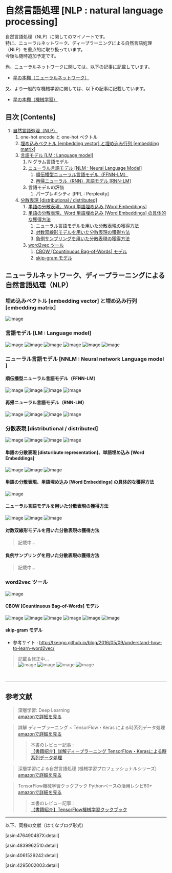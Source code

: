 # 自然言語処理 [NLP : natural language processing]

自然言語処理（NLP）に関してのマイノートです。<br>
特に、ニューラルネットワーク、ディープラーニングによる自然言語処理（NLP）を重点的に取り扱っています。<br>
今後も随時追加予定です。<br>

尚、ニューラルネットワークに関しては、以下の記事に記載しています。

- [星の本棚（ニューラルネットワーク）](http://yagami12.hatenablog.com/entry/2017/09/17/111935#ID_10-4-3)

又、より一般的な機械学習に関しては、以下の記事に記載しています。

- [星の本棚（機械学習）](http://yagami12.hatenablog.com/entry/2017/09/17/111400)

## 目次 [Contents]
1. [自然言語処理（NLP）](#ID_10)
    1. one-hot encode と one-hot ベクトル    
    1. [埋め込みベクトル [embedding vector] と埋め込み行列 [embedding matrix]](#ID_10-2)
    1. [言語モデル [LM : Language model]](#ID_10-3)
        1. N グラム言語モデル
        1. [ニューラル言語モデル [NLM : Neural Language Model]](#ID_10-3-2)
            1. [順伝播型ニューラル言語モデル（FFNN-LM）](#ID_10-3-2-1)
            1. [再帰ニューラル（RNN）言語モデル [RNN-LM]](#ID_10-3-2-2)
        1. 言語モデルの評価
            1. パープレキシティ [PPL : Perplexity]
    1. [分散表現 [distributional / distributed]](#ID_10-4)
        1. [単語の分散表現、Word 単語埋め込み [Word Embeddings]](#ID_10-4-1)
        1. [単語の分散表現、Word 単語埋め込み [Word Embeddings] の具体的な獲得方法](#ID_10-4-2)
            1. [ニューラル言語モデルを用いた分散表現の獲得方法](#ID_10-4-2-1)
            1. [対数双線形モデルを用いた分散表現の獲得方法](#ID_10-4-2-2)
            1. [負例サンプリングを用いた分散表現の獲得方法](#ID_10-4-2-3)
        1. [word2vec ツール](#ID_10-4-3)
            1. [CBOW [Countinuous Bag-of-Words] モデル](#ID_10-4-3-1)
            1. [skip-gram モデル](#ID_10-4-3-2)

<a id="ID_10"></a>

## ニューラルネットワーク、ディープラーニングによる自然言語処理（NLP）

<a id="ID_10-1"></a>

<!--
### one-hot encode と one-hot ベクトル
> 記載中...
-->

<a id="ID_10-2"></a>

### 埋め込みベクトル [embedding vector] と埋め込み行列 [embedding matrix]
![image](https://user-images.githubusercontent.com/25688193/34094596-26e24d16-e411-11e7-95d3-1971133297c1.png)


<a id="ID_10-3"></a>

### 言語モデル [LM : Language model]
![image](https://user-images.githubusercontent.com/25688193/34341685-05559ffc-e9e0-11e7-8380-3a905352754c.png)
![image](https://user-images.githubusercontent.com/25688193/34341696-37917a36-e9e0-11e7-9281-efb5294dd58a.png)
![image](https://user-images.githubusercontent.com/25688193/34341814-cd99e62e-e9e2-11e7-8de5-a94fe5a6d2d2.png)
![image](https://user-images.githubusercontent.com/25688193/34342794-a5966640-e9fe-11e7-93dc-b9245c1a611e.png)
![image](https://user-images.githubusercontent.com/25688193/34342701-3cbea040-e9fb-11e7-9680-03e146549cc4.png)
![image](https://user-images.githubusercontent.com/25688193/34342734-b8146f80-e9fc-11e7-8fe4-ee99fd46cb87.png)


<a id="ID_10-3-1"></a>

<!--
### N グラム言語モデル
記載中...
-->

<a id="ID_10-3-2"></a>

### ニューラル言語モデル [NNLM : Neural network Language model ]

<a id="ID_10-3-2-1"></a>

#### 順伝播型ニューラル言語モデル（FFNN-LM）
![image](https://user-images.githubusercontent.com/25688193/34349562-19147962-ea55-11e7-9487-96780bed2a74.png)
![image](https://user-images.githubusercontent.com/25688193/34351744-e686df00-ea61-11e7-85dd-d32f73e1d589.png)
![image](https://user-images.githubusercontent.com/25688193/34355192-d80a567c-ea76-11e7-83c7-2b68388608dd.png)
![image](https://user-images.githubusercontent.com/25688193/34361963-788001ca-eab2-11e7-8985-1c24d2b1beb3.png)


<a id="ID_10-3-2-2"></a>

#### 再帰ニューラル言語モデル（RNN-LM）
![image](https://user-images.githubusercontent.com/25688193/34355245-34a868c4-ea77-11e7-95a4-4bf84dd09ae6.png)
![image](https://user-images.githubusercontent.com/25688193/34359181-1bb80866-ea99-11e7-9241-6e346425b392.png)
![image](https://user-images.githubusercontent.com/25688193/34355272-62e4239a-ea77-11e7-9ae0-62210d7509fc.png)
![image](https://user-images.githubusercontent.com/25688193/34362048-60889040-eab3-11e7-9996-f639a6bf5ead.png)


<a id="ID_10-4"></a>

### 分散表現 [distributional / distributed]
![image](https://user-images.githubusercontent.com/25688193/34366909-eee0f68e-eae5-11e7-8fe8-bd36d46f00f1.png)
![image](https://user-images.githubusercontent.com/25688193/34368672-000af334-eaf9-11e7-8425-c5acd7036701.png)
![image](https://user-images.githubusercontent.com/25688193/34368876-c70ae9c0-eafa-11e7-882d-bbf5b65b7352.png)
![image](https://user-images.githubusercontent.com/25688193/34369022-fa7eee86-eafb-11e7-94ae-8be2fe02f0b1.png)


<a id="ID_10-4-1"></a>

#### 単語の分散表現 [disturibute representation]、単語埋め込み [Word Embeddings]
![image](https://user-images.githubusercontent.com/25688193/34368756-ad274428-eaf9-11e7-8bc4-d68876b8027d.png)
![image](https://user-images.githubusercontent.com/25688193/34102231-ad432a1e-e42b-11e7-8aa2-12920b882ebd.png)
![image](https://user-images.githubusercontent.com/25688193/34108443-66e29466-e443-11e7-9145-bc1921e90498.png)

<a id="ID_10-4-2"></a>

#### 単語の分散表現、単語埋め込み [Word Embeddings] の具体的な獲得方法
![image](https://user-images.githubusercontent.com/25688193/34370735-ed89bd24-eb09-11e7-9732-bf39e23985c0.png)

<a id="ID_10-4-2-1"></a>

#### ニューラル言語モデルを用いた分散表現の獲得方法
![image](https://user-images.githubusercontent.com/25688193/34377024-6ab57900-eb32-11e7-993b-4b8a636a6c3c.png)
![image](https://user-images.githubusercontent.com/25688193/34377036-78a46562-eb32-11e7-8420-8c3e8967b3f8.png)
![image](https://user-images.githubusercontent.com/25688193/34377396-31308cfe-eb34-11e7-85b2-4d0cc615ce18.png)


<a id="ID_10-4-2-2"></a>

#### 対数双線形モデルを用いた分散表現の獲得方法
> 記載中...


<a id="ID_10-4-2-3"></a>

#### 負例サンプリングを用いた分散表現の獲得方法
> 記載中...


<a id="ID_10-4-3"></a>

### word2vec ツール
![image](https://user-images.githubusercontent.com/25688193/34443712-51ea6814-ed0c-11e7-9324-87056689bee8.png)

<a id="ID_10-4-3-1"></a>

#### CBOW [Countinuous Bag-of-Words] モデル
![image](https://user-images.githubusercontent.com/25688193/34443731-6cf88154-ed0c-11e7-9b94-75e065a4026d.png)
![image](https://user-images.githubusercontent.com/25688193/34443022-955317d4-ed09-11e7-8c2b-ceb4ebb0669e.png)
![image](https://user-images.githubusercontent.com/25688193/34441364-aaa8d606-ecfe-11e7-9909-34028aabc0ca.png)
![image](https://user-images.githubusercontent.com/25688193/34436963-c1059824-ecdd-11e7-8230-884cfb87113a.png)
![image](https://user-images.githubusercontent.com/25688193/34436979-cf35ab00-ecdd-11e7-9fc6-e1aab309fd57.png)
![image](https://user-images.githubusercontent.com/25688193/34441458-340083b8-ecff-11e7-8034-862f4cb58912.png)

<a id="ID_10-4-3-2"></a>

#### skip-gram モデル
- 参考サイト : http://tkengo.github.io/blog/2016/05/09/understand-how-to-learn-word2vec/

> 記載＆修正中...<br>
![image](https://user-images.githubusercontent.com/25688193/34443558-5b664f62-ed0b-11e7-85c5-95788e8cdd5f.png)
![image](https://user-images.githubusercontent.com/25688193/34444167-88e435c2-ed0f-11e7-82ee-ae6e6c7831f5.png)
![image](https://user-images.githubusercontent.com/25688193/34444399-4782fe36-ed11-11e7-918e-816c2f1ba9cd.png)
![image](https://user-images.githubusercontent.com/25688193/34444193-adb38092-ed0f-11e7-8ccd-c1fd1bbf41b4.png)



<br>

---

<a name="参考文献"></a>

## 参考文献

> 深層学習: Deep Learning</br>
> [amazonで詳細を見る](https://www.amazon.co.jp/%E6%B7%B1%E5%B1%A4%E5%AD%A6%E7%BF%92-Deep-Learning-%E7%9B%A3%E4%BF%AE-%E4%BA%BA%E5%B7%A5%E7%9F%A5%E8%83%BD%E5%AD%A6%E4%BC%9A/dp/476490487X)

> 詳解 ディープラーニング ~ TensorFlow・Keras による時系列データ処理</br>
> [amazonで詳細を見る](https://www.amazon.co.jp/exec/obidos/ASIN/4839962510/hikarus0sem0y-22/)<br>
>> 本書のレビュー記事 :<br> 
>> [【書籍紹介】詳解ディープラーニング TensorFlow・Kerasによる時系列データ処理](http://s0sem0y.hatenablog.com/entry/2017/06/25/025725)

> 深層学習による自然言語処理 (機械学習プロフェッショナルシリーズ) <br>
> [amazonで詳細を見る](https://www.amazon.co.jp/%E6%B7%B1%E5%B1%A4%E5%AD%A6%E7%BF%92%E3%81%AB%E3%82%88%E3%82%8B%E8%87%AA%E7%84%B6%E8%A8%80%E8%AA%9E%E5%87%A6%E7%90%86-%E6%A9%9F%E6%A2%B0%E5%AD%A6%E7%BF%92%E3%83%97%E3%83%AD%E3%83%95%E3%82%A7%E3%83%83%E3%82%B7%E3%83%A7%E3%83%8A%E3%83%AB%E3%82%B7%E3%83%AA%E3%83%BC%E3%82%BA-%E5%9D%AA%E4%BA%95-%E7%A5%90%E5%A4%AA/dp/4061529242)

> TensorFlow機械学習クックブック Pythonベースの活用レシピ60+</br>
> [amazonで詳細を見る](https://www.amazon.co.jp/TensorFlow%E6%A9%9F%E6%A2%B0%E5%AD%A6%E7%BF%92%E3%82%AF%E3%83%83%E3%82%AF%E3%83%96%E3%83%83%E3%82%AF-Python%E3%83%99%E3%83%BC%E3%82%B9%E3%81%AE%E6%B4%BB%E7%94%A8%E3%83%AC%E3%82%B7%E3%83%9460-impress-top-gear/dp/4295002003?SubscriptionId=AKIAI4N75A3H7VG7SKUQ&amp;tag=cloudstudy09-22&amp;linkCode=xm2&amp;camp=2025&amp;creative=165953&amp;creativeASIN=4295002003)
>> 本書のレビュー記事 :<br> 
>> [【書籍紹介】TensorFlow機械学習クックブック](http://s0sem0y.hatenablog.com/entry/2017/09/08/005322)


---

以下、同様の文献（はてなブログ形式）

<!-- 深層学習: Deep Learning -->
[asin:476490487X:detail]

<!-- 詳解 ディープラーニング ~ TensorFlow・Keras による時系列データ処理 ~-->
[asin:4839962510:detail]

<!-- 深層学習による自然言語処理 (機械学習プロフェッショナルシリーズ) -->
[asin:4061529242:detail]

<!-- TensorFlow機械学習クックブック Pythonベースの活用レシピ60+ -->
[asin:4295002003:detail]
